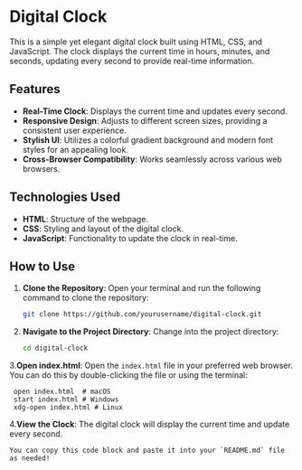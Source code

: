 # Digital Clock

This is a simple yet elegant digital clock built using HTML, CSS, and JavaScript. The clock displays the current time in hours, minutes, and seconds, updating every second to provide real-time information.

## Features
- **Real-Time Clock**: Displays the current time and updates every second.
- **Responsive Design**: Adjusts to different screen sizes, providing a consistent user experience.
- **Stylish UI**: Utilizes a colorful gradient background and modern font styles for an appealing look.
- **Cross-Browser Compatibility**: Works seamlessly across various web browsers.

## Technologies Used
- **HTML**: Structure of the webpage.
- **CSS**: Styling and layout of the digital clock.
- **JavaScript**: Functionality to update the clock in real-time.

## How to Use

1. **Clone the Repository**:
   Open your terminal and run the following command to clone the repository:
   ```bash
   git clone https://github.com/yourusername/digital-clock.git

  2. **Navigate to the Project Directory**:
     Change into the project directory:
     ```bash
     cd digital-clock

  3.**Open index.html**: 
    Open the `index.html` file in your preferred web browser. You can do this by double-clicking the file or using the terminal:
     
     open index.html  # macOS
     start index.html # Windows
     xdg-open index.html # Linux

  4.**View the Clock**: 
    The digital clock will display the current time and update every second.

    
    You can copy this code block and paste it into your `README.md` file as needed!

